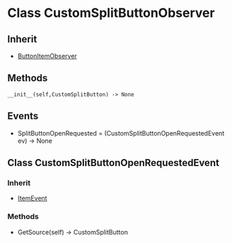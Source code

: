 # Class CustomSplitButtonObserver

## Inherit

* [ButtonItemObserver](ButtonItemObserver.md)

## Methods
```
__init__(self,CustomSplitButton) -> None
```

## Events

* SplitButtonOpenRequested = (CustomSplitButtonOpenRequestedEvent ev) -> None

## Class CustomSplitButtonOpenRequestedEvent

### Inherit

* [ItemEvent](ItemObserver.md)

### Methods

* GetSource(self) -> CustomSplitButton


